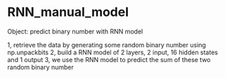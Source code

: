 # RNN_manual_model
Object: predict binary number with RNN model

1, retrieve the data by generating some random binary number using np.unpackbits
2, build a RNN model of 2 layers, 2 input, 16 hidden states and 1 output
3, we use the RNN model to predict the sum of these two random binary number
